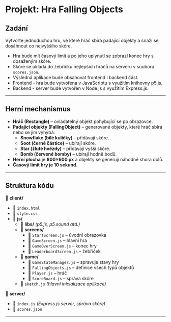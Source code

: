 # **Projekt: Hra Falling Objects**

## **Zadání**
Vytvořte jednoduchou hru, ve které hráč sbírá padající objekty a snaží se dosáhnout co nejvyššího skóre. 
- Hra bude mít časový limit a po jeho uplynutí se zobrazí konec hry s dosaženým skóre. 
- Skóre se ukládá do žebříčku nejlepších hráčů na serveru v souboru `scores.json`.
- Výsledná aplikace bude obsahovat frontend i backend část.
- Frontend - hra bude vytvořena v JavaScriptu s využitím knihovny p5.js.
- Backend - server bude vytvořen v Node.js s využitím Express.js. 

---

## **Herní mechanismus**
- **Hráč (Rectangle)** – ovladatelný objekt pohybující se po obrazovce.
- **Padající objekty (FallingObject)** – generované objekty, které hráč sbírá nebo se jim vyhýbá:
  - **Snowflake (bílé kuličky)** – přidávají skóre.
  - **Soot (černé částice)** – ubírají skóre.
  - **Star (žluté hvězdy)** – přidávají vyšší skóre.
  - **Bomb (červené bomby)** – ubírají hodně bodů.
- **Herní plocha** je **800×600 px** a objekty se generují náhodně shora dolů.
- **Časový limit hry je 10 sekund**.

---

## **Struktura kódu**
📁 **client/**
- 📄 `index.html`
- 📄 `style.css`
- 📂 **js/**
  - 📂 **libs/** _(p5.js, p5.sound atd.)_
  - 📂 **screens/**
    - 📄 `StartScreen.js` – úvodní obrazovka
    - 📄 `GameScreen.js` – hlavní hra
    - 📄 `GameOverScreen.js` – konec hry
    - 📄 `LeaderboardScreen.js` – žebříček
  - 📂 **game/**
    - 📄 `GameStateManager.js` – spravuje stavy hry
    - 📄 `FallingObjects.js` – definice všech typů objektů
    - 📄 `Player.js` – hráč
    - 📄 `ScoreBoard.js` – správa skóre
  - 📄 `sketch.js` _(hlavní inicializace aplikace)_

📁 **server/**
- 📄 `index.js` _(Express.js server, správa skóre)_
- 📄 `scores.json`

---


